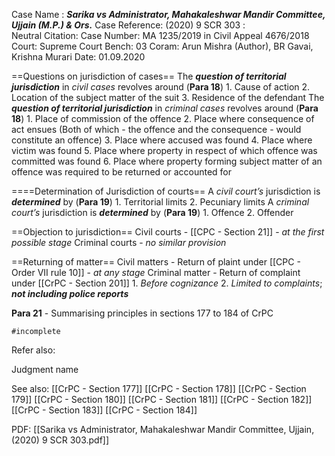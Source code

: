 Case Name : ***Sarika vs Administrator, Mahakaleshwar Mandir Committee, Ujjain (M.P.) & Ors.***
Case Reference: (2020) 9 SCR 303 :  
Neutral Citation:
Case Number: MA 1235/2019 in Civil Appeal 4676/2018
Court: Supreme Court
Bench: 03
Coram: Arun Mishra (Author), BR Gavai, Krishna Murari
Date: 01.09.2020

==Questions on jurisdiction of cases==
	The ***question of territorial jurisdiction*** in *civil cases* revolves around (**Para 18**)
		1. Cause of action
		2. Location of the subject matter of the suit 
		3. Residence of the defendant
	The ***question of territorial jurisdiction*** in *criminal cases* revolves around (**Para 18**)
		1. Place of commission of the offence
		2. Place where consequence of act ensues (Both of which - the offence and the consequence - would constitute an offence)
		3. Place where accused was found
		4. Place where victim was found
		5. Place where property in respect of which offence was committed was found
		6. Place where property forming subject matter of an offence was required to be returned or accounted for

====Determination of Jurisdiction of courts==
	A *civil court’s* jurisdiction is ***determined*** by (**Para 19**)
		1. Territorial limits
		2. Pecuniary limits
	A *criminal court’s* jurisdiction is ***determined*** by (**Para 19**)
		1. Offence
		2. Offender

==Objection to jurisdiction==
	Civil courts - [[CPC - Section 21]] - *at the first possible stage*
	Criminal courts - *no similar provision*

==Returning of matter==
	Civil matters - Return of plaint under [[CPC - Order VII rule 10]] - *at any stage*
	Criminal matter - Return of complaint under [[CrPC - Section 201]]
		1. *Before cognizance*
		2. *Limited to complaints*; ***not including police reports***

**Para 21** - Summarising principles in sections 177 to 184 of CrPC

	#incomplete 

Refer also:

Judgment name

See also:
[[CrPC - Section 177]]
[[CrPC - Section 178]]
[[CrPC - Section 179]]
[[CrPC - Section 180]]
[[CrPC - Section 181]]
[[CrPC - Section 182]]
[[CrPC - Section 183]]
[[CrPC - Section 184]]

PDF:
[[Sarika vs Administrator, Mahakaleshwar Mandir Committee, Ujjain, (2020) 9 SCR 303.pdf]]